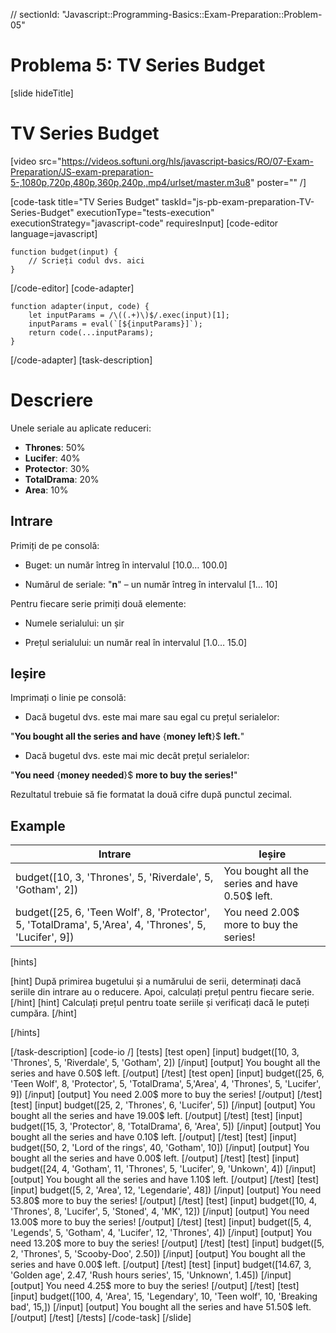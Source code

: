 // sectionId: "Javascript::Programming-Basics::Exam-Preparation::Problem-05"
# Problema 5: TV Series Budget
[slide hideTitle]

# TV Series Budget

[video src="https://videos.softuni.org/hls/javascript-basics/RO/07-Exam-Preparation/JS-exam-preparation-5-,1080p,720p,480p,360p,240p,.mp4/urlset/master.m3u8" poster="" /]

[code-task title="TV Series Budget" taskId="js-pb-exam-preparation-TV-Series-Budget" executionType="tests-execution" executionStrategy="javascript-code" requiresInput]
[code-editor language=javascript]
```
function budget(input) {
	// Scrieți codul dvs. aici
}
```
[/code-editor]
[code-adapter]
```
function adapter(input, code) {
    let inputParams = /\((.+)\)$/.exec(input)[1];
    inputParams = eval(`[${inputParams}]`);
    return code(...inputParams);
}
```
[/code-adapter]
[task-description]
# Descriere
Unele seriale au aplicate reduceri:

- **Thrones**: 50\%
- **Lucifer**: 40\%	
- **Protector**: 30\%
- **TotalDrama**: 20\%
- **Area**: 10\%

## Intrare
Primiți de pe consolă:

- Buget: un număr întreg în intervalul \[10.0… 100.0\]

- Numărul de seriale: "**n**" – un număr întreg în intervalul \[1… 10\]

Pentru fiecare serie primiți două elemente:

- Numele serialului: un șir

- Prețul serialului: un număr real în intervalul \[1.0… 15.0\]

## Ieșire
Imprimați o linie pe consolă:

- Dacă bugetul dvs. este mai mare sau egal cu prețul serialelor:

"**You bought all the series and have** \{**money left**\}$ **left.**"

- Dacă bugetul dvs. este mai mic decât prețul serialelor: 

"**You need** \{**money needed**\}$ **more to buy the series!**"

Rezultatul trebuie să fie formatat la două cifre după punctul zecimal. 

## Example

| **Intrare** | **Ieșire** |
| --- | --- |
|budget([10, 3, 'Thrones', 5, 'Riverdale', 5, 'Gotham', 2])| You bought all the series and have 0.50$ left.|
|budget([25, 6, 'Teen Wolf', 8, 'Protector', 5, 'TotalDrama', 5,'Area', 4, 'Thrones', 5, 'Lucifer', 9])|You need 2.00$ more to buy the series!|

[hints]

[hint]
După primirea bugetului și a numărului de serii, determinați dacă seriile din intrare au o reducere.
Apoi, calculați prețul pentru fiecare serie.
[/hint]
[hint]
Calculați prețul pentru toate seriile și verificați dacă le puteți cumpăra.
[/hint]

[/hints]

[/task-description]
[code-io /]
[tests]
[test open]
[input]
budget([10, 3, 'Thrones', 5, 'Riverdale', 5, 'Gotham', 2])
[/input]
[output]
You bought all the series and have 0.50$ left.
[/output]
[/test]
[test open]
[input]
budget([25, 6, 'Teen Wolf', 8, 'Protector', 5, 'TotalDrama', 5,'Area', 4, 'Thrones', 5, 'Lucifer', 9])
[/input]
[output]
You need 2.00$ more to buy the series!
[/output]
[/test]
[test]
[input]
budget([25, 2, 'Thrones', 6, 'Lucifer', 5])
[/input]
[output]
You bought all the series and have 19.00$ left.
[/output]
[/test]
[test]
[input]
budget([15, 3, 'Protector', 8, 'TotalDrama', 6, 'Area', 5])
[/input]
[output]
You bought all the series and have 0.10$ left.
[/output]
[/test]
[test]
[input]
budget([50, 2, 'Lord of the rings', 40, 'Gotham', 10])
[/input]
[output]
You bought all the series and have 0.00$ left.
[/output]
[/test]
[test]
[input]
budget([24, 4, 'Gotham', 11, 'Thrones', 5, 'Lucifer', 9, 'Unkown', 4])
[/input]
[output]
You bought all the series and have 1.10$ left.
[/output]
[/test]
[test]
[input]
budget([5, 2, 'Area', 12, 'Legendarie', 48])
[/input]
[output]
You need 53.80$ more to buy the series!
[/output]
[/test]
[test]
[input]
budget([10, 4, 'Thrones', 8, 'Lucifer', 5, 'Stoned', 4, 'MK', 12])
[/input]
[output]
You need 13.00$ more to buy the series!
[/output]
[/test]
[test]
[input]
budget([5, 4, 'Legends', 5, 'Gotham', 4, 'Lucifer', 12, 'Thrones', 4])
[/input]
[output]
You need 13.20$ more to buy the series!
[/output]
[/test]
[test]
[input]
budget([5, 2, 'Thrones', 5, 'Scooby-Doo', 2.50])
[/input]
[output]
You bought all the series and have 0.00$ left.
[/output]
[/test]
[test]
[input]
budget([14.67, 3, 'Golden age', 2.47, 'Rush hours series', 15, 'Unknown', 1.45])
[/input]
[output]
You need 4.25$ more to buy the series!
[/output]
[/test]
[test]
[input]
budget([100, 4, 'Area', 15, 'Legendary', 10, 'Teen wolf', 10, 'Breaking bad', 15,])
[/input]
[output]
You bought all the series and have 51.50$ left.
[/output]
[/test]
[/tests]
[/code-task]
[/slide]
